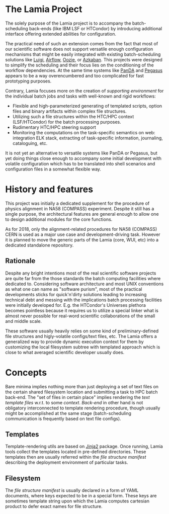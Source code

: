# The Lamia Project

The solely purpose of the Lamia project is to accompany the batch-scheduling
back-ends (like IBM LSF or HTCondor) by introducing additional interface
offering extended abilities for configuration.

The practical need of such an extension comes from the fact that most of our
scientific software does not support versatile enough configuration mechanisms
that might be easily integrated with existing batch-scheduling solutions like
[Luigi](https://luigi.readthedocs.io/en/stable/index.html),
[Airflow](https://airflow.apache.org/), [Oozie](http://oozie.apache.org/), or
[Azkaban](http://data.linkedin.com/opensource/azkaban). This projects
were designed to simplify the scheduling and their focus lies on the
conditioning of the workflow dependencies. At the same time systems like
[PanDA](pandawms.org) and [Pegasus](https://pegasus.isi.edu/)
appears to be a way overencumbered and too complicated for fast prototyping
purposes.

Contrary, Lamia focuses more on the creation of _supporting environment_ for
the individual batch jobs and tasks with well-known and rigid workflows:

   * Flexible and high-parameterized generating of templated scripts, option
   files and binary artifacts within complex file structures.
   * Utilizing such a file structures within the HTC/HPC context
   (LSF/HTCondor) for the batch processing purposes.
   * Rudimentary HTC/HPC steering support
   * Monitoring the computations on the task-specific semantics on web:
   integration ELK stack, extracting of task-specific information, journaling,
   cataloguing, etc.

It is not yet an alternative to versatile systems like PanDA or Pegasus, but
yet doing things close enough to accompany some initial development with
volatile configuration which has to be translated into shell scenarios and
configuration files in a somewhat flexible way.

# History and features

This project was initially a dedicated supplement for the procedure of physics
alignment in NA58 (COMPASS) experiment. Despite it still has a single purpose,
the architectural features are general enough to allow one to design additional
modules for the core functions.

As for 2018, only the alignment-related procedures for NA58 (COMPASS) CERN is
used as a major use case and development-driving task. However it is planned to
move the generic parts of the Lamia (core, WUI, etc) into a dedicated standalone
repository.

## Rationale

Despite any bright intentions most of the real scientific software projects are
quite far from the those standards the batch computing facilities where
dedicated to. Considering software architecture and most UNIX conventions as
what one can name as "software purism", most of the practical developments
sticks for quick'n'dirty solutions leading to increasing technical debt and
messing with the implications batch processing facilities were initially
developed for. E.g. the HTCondor's Universes plethora becomes pointless because
it requires us to utilize a special linker what is almost never possible for
real-word scientific collaborations of the small and middle scale.

These software usually heavily relies on some kind of preliminary-defined file
structures and higly-volatile configs/text files, etc. The Lamia offers a
generalized way to provide dynamic execution context for them by customizing
the local filesystem subtree with templated approach which is close to what
averaged scientific developer usually does.

# Concepts

Bare minima implies nothing more than just deploying a set of text files on the
certain shared filesystem location and submitting a task to HPC batch back-end.
The "set of files in certain place" implies rendering the _text template files_
w.r.t. to some _context_. _Back-end_ in other hand is not obligatory
interconnected to template rendering procedure, though usually might be
accomplished at the same stage (batch-scheduling communication is frequently
based on text file configs).

## Templates

Template-rendering utils are based on [Jinja2](http://jinja.pocoo.org) package.
Once running, Lamia tools collect the templates located in pre-defined
directories. These templates then are usually referred within the _file
structure manifest_ describing the deployment environment of particular tasks.

## Filesystem

The _file structure manifest_ is usually declared in a form of YAML documents,
where keys expected to be in a special form. These keys are sometimes template
string upon which the Lamia computes cartesian product to defer exact names for
file structure.

